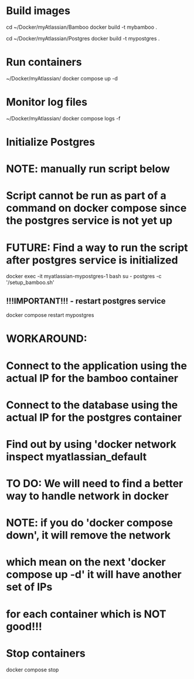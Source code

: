 
# Build images
cd ~/Docker/myAtlassian/Bamboo
docker build -t mybamboo .

cd ~/Docker/myAtlassian/Postgres
docker build -t mypostgres .

# Run containers
~/Docker/myAtlassian/
docker compose up -d

# Monitor log files
~/Docker/myAtlassian/
docker compose logs -f

# Initialize Postgres
#   NOTE:  manually run script below
#          Script cannot be run as part of a command on docker compose since the postgres service is not yet up
#          FUTURE: Find a way to run the script after postgres service is initialized
docker exec -it myatlassian-mypostgres-1 bash
su - postgres -c '/setup_bamboo.sh'
## !!!IMPORTANT!!! - restart postgres service
docker compose restart mypostgres

# WORKAROUND:
#   Connect to the application using the actual IP for the bamboo container
#   Connect to the database using the actual IP for the postgres container
#       Find out by using 'docker network inspect myatlassian_default
# TO DO:  We will need to find a better way to handle network in docker
#       NOTE:  if you do 'docker compose down', it will remove the network
#              which mean on the next 'docker compose up -d' it will have another set of IPs
#              for each container which is NOT good!!!

# Stop containers
docker compose stop


